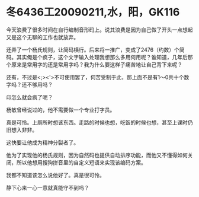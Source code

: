 # 冬6436工20090211,水，阳，GK116

今天浪费了很多时间在自行编制音形码上。说其浪费是因为自己做了开头一点想起又是这个无聊的工作也就放弃。

还弄了一个杨氏规则，让简码横行。后来将一推广，变成了2476（约数）个简码。其实俺是个疯子，这个文字输入处理我想那么多用何用呢？谁知道，几年后那个原来是常用字的还是常用字吗？我为什么要这样子痛苦地让自己背下来呢？

还有，不过是<;><'>不可使用罢了，何苦受制于此，那上面不是有1～0共十个数字吗？还不够用吗？

卬怎么就会疯了呢？

杨敏曾经说过的，他不需要做一个专业打字员。

真是可怜。上厕所时想该东西。走路的时候也想，吃饭的时候也想，甚至上课时仍旧想入非非。

这快要让他成为精神分裂者了。

他为了实现他的杨氏规则，因为自然码也提供自动排序功能，而他又不懂得如何关闭，所以他想用搜狗拼音里的自定义短语来实现该编码方案。

我都不知道该怎么说他好了。真是很可怜。

静下心来一心一意就真能守不到吗？
